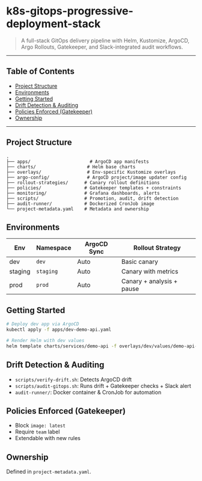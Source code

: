 # k8s-gitops-progressive-deployment-stack

> A full-stack GitOps delivery pipeline with Helm, Kustomize, ArgoCD, Argo Rollouts, Gatekeeper, and Slack-integrated audit workflows.

---

## Table of Contents
- [Project Structure](#-project-structure)
- [Environments](#-environments)
- [Getting Started](#️-getting-started)
- [Drift Detection & Auditing](#-drift-detection--auditing)
- [Policies Enforced (Gatekeeper)](#-policies-enforced-gatekeeper)
- [Ownership](#-ownership)

---

## Project Structure

```plaintext
.
├── apps/                      # ArgoCD app manifests
├── charts/                   # Helm base charts
├── overlays/                 # Env-specific Kustomize overlays
├── argo-config/              # ArgoCD project/image updater config
├── rollout-strategies/      # Canary rollout definitions
├── policies/                # Gatekeeper templates + constraints
├── monitoring/              # Grafana dashboards, alerts
├── scripts/                 # Promotion, audit, drift detection
├── audit-runner/            # Dockerized CronJob image
└── project-metadata.yaml    # Metadata and ownership
```

## Environments

| Env      | Namespace | ArgoCD Sync | Rollout Strategy        |
|----------|-----------|-------------|--------------------------|
| dev      | `dev`     | Auto      | Basic canary             |
| staging  | `staging` | Auto      | Canary with metrics      |
| prod     | `prod`    | Auto      | Canary + analysis + pause|

## Getting Started

```bash
# Deploy dev app via ArgoCD
kubectl apply -f apps/dev-demo-api.yaml

# Render Helm with dev values
helm template charts/services/demo-api -f overlays/dev/values/demo-api-values.yaml
```

## Drift Detection & Auditing

- `scripts/verify-drift.sh`: Detects ArgoCD drift
- `scripts/audit-gitops.sh`: Runs drift + Gatekeeper checks + Slack alert
- `audit-runner/`: Docker container & CronJob for automation

## Policies Enforced (Gatekeeper)

- Block `image: latest`
- Require `team` label
- Extendable with new rules

## Ownership

Defined in `project-metadata.yaml`.
